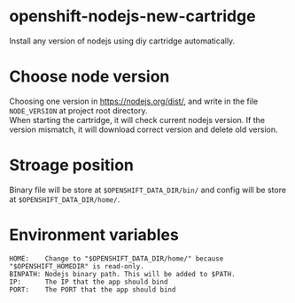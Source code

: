 # openshift-nodejs-new-cartridge
Install any version of nodejs using diy cartridge automatically.

# Choose node version
Choosing one version in https://nodejs.org/dist/, and write in the file `NODE_VERSION` at project root directory.  
When starting the cartridge, it will check current nodejs version. If the version mismatch, it will download correct version and delete old version.

# Stroage position
Binary file will be store at `$OPENSHIFT_DATA_DIR/bin/` and config will be store at `$OPENSHIFT_DATA_DIR/home/`.

# Environment variables
```
HOME:    Change to "$OPENSHIFT_DATA_DIR/home/" because "$OPENSHIFT_HOMEDIR" is read-only.
BINPATH: Nodejs binary path. This will be added to $PATH.
IP:      The IP that the app should bind
PORT:    The PORT that the app should bind
```
